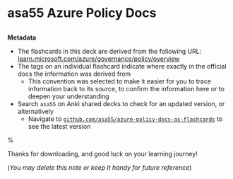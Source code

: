# asa55 Azure Policy Docs

##

**Metadata**

- The flashcards in this deck are derived from the following URL: [learn.microsoft.com/azure/governance/policy/overview](https://learn.microsoft.com/azure/governance/policy/overview)
- The tags on an individual flashcard indicate where exactly in the official docs the information was derived from
  - This convention was selected to make it easier for you to trace information back to its source, to confirm the information here or to deepen your understanding
- Search `asa55` on Anki shared decks to check for an updated version, or alternatively
  - Navigate to [`github.com/asa55/azure-policy-docs-as-flashcards`](https://github.com/asa55/azure-policy-docs-as-flashcards) to see the latest version

%

Thanks for downloading, and good luck on your learning journey!

(_You may delete this note or keep it handy for future reference_)
